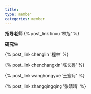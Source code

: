 ```yaml
---
title: 
type: member
categories: member
---
```



**指导老师**
{% post_link linxu '林旭' %}    

**研究生**

{% post_link chenglin '程林' %}    

{% post_link chenchangxin '陈长鑫' %}

{% post_link wanghongyue '王宏月' %}

{% post_link zhangqingqing '张晴晴' %}
